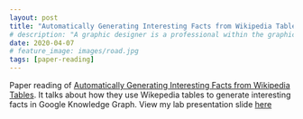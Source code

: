 ```yaml
---
layout: post
title: "Automatically Generating Interesting Facts from Wikipedia Tables"
# description: "A graphic designer is a professional within the graphic design and graphic arts industry."
date: 2020-04-07
# feature_image: images/road.jpg
tags: [paper-reading]
---
```


Paper reading of [Automatically Generating Interesting Facts from Wikipedia Tables](https://research.google/pubs/pub47835/). It talks about how they use Wikepedia tables to generate interesting facts in Google Knowledge Graph. View my lab presentation slide [here](https://docs.google.com/presentation/d/1FIfTxcVVI9cYmtgDXc96etOtHBXgFtAL_KmeX1aQtv4/edit?usp=sharing)
<!--more-->
